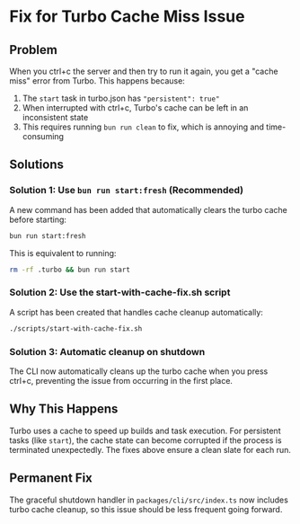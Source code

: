 # Fix for Turbo Cache Miss Issue

## Problem
When you ctrl+c the server and then try to run it again, you get a "cache miss" error from Turbo. This happens because:
1. The `start` task in turbo.json has `"persistent": true"`
2. When interrupted with ctrl+c, Turbo's cache can be left in an inconsistent state
3. This requires running `bun run clean` to fix, which is annoying and time-consuming

## Solutions

### Solution 1: Use `bun run start:fresh` (Recommended)
A new command has been added that automatically clears the turbo cache before starting:

```bash
bun run start:fresh
```

This is equivalent to running:
```bash
rm -rf .turbo && bun run start
```

### Solution 2: Use the start-with-cache-fix.sh script
A script has been created that handles cache cleanup automatically:

```bash
./scripts/start-with-cache-fix.sh
```

### Solution 3: Automatic cleanup on shutdown
The CLI now automatically cleans up the turbo cache when you press ctrl+c, preventing the issue from occurring in the first place.

## Why This Happens
Turbo uses a cache to speed up builds and task execution. For persistent tasks (like `start`), the cache state can become corrupted if the process is terminated unexpectedly. The fixes above ensure a clean slate for each run.

## Permanent Fix
The graceful shutdown handler in `packages/cli/src/index.ts` now includes turbo cache cleanup, so this issue should be less frequent going forward. 